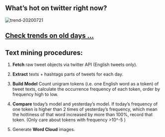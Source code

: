## What’s hot on twitter right now?

![trend-20200721][wordcloud]

[wordcloud]: https://raw.githubusercontent.com/xdqc/tweet-trend-everyday/master/word-cloud/trend-20200721.png?token=AF5V4P7ADR6KQBZ4CEDTNIK6AXRMU "trend-20200721"

## [Check trends on old days ...](https://github.com/xdqc/tweet-trend-everyday/tree/master/word-cloud)

## Text mining procedures:

1. **Fetch** raw tweet objects via twitter API (English tweets only).

2. **Extract** texts + hashtags parts of tweets for each day.

3. **Build Model** Count unigram tokens (i.e. one English word as a token) of tweet texts, calculate the occurrence frequency of each token, order by frequency high to low.

4. **Compare** today’s model and yesterday’s model. If today’s frequency of one token is higher than 2 times of yesterday’s frequency, which mean the hottiness of that word increased by more than 100%, record that token. (Only care about tokens with frequency >10^-5 )

5. Generate **Word Cloud** images.
